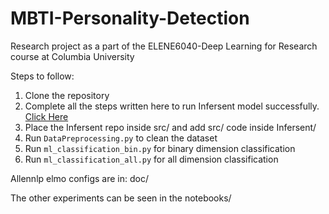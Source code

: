 # MBTI-Personality-Detection
Research project as a part of the ELENE6040-Deep Learning for Research course at Columbia University

Steps to follow:
1. Clone the repository
2. Complete all the steps written here to run Infersent model successfully. [Click Here](https://github.com/facebookresearch/InferSent)
3. Place the Infersent repo inside src/ and add src/ code inside Infersent/
4. Run `DataPreprocessing.py` to clean the dataset
5. Run `ml_classification_bin.py` for binary dimension classification
6. Run `ml_classification_all.py` for all dimension classification

Allennlp elmo configs are in: doc/

The other experiments can be seen in the notebooks/
